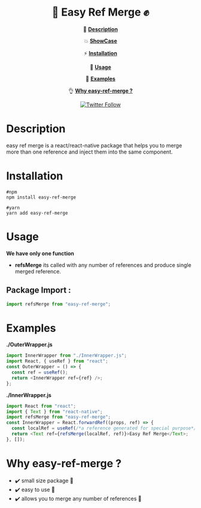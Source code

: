 <div align="center">
  
# :iphone: Easy Ref Merge :fist:

:blue_book: **[Description](#description)**

:boom: **[ShowCase](#showcase)**

:zap: **[Installation](#installation)**

:key: **[Usage](#usage)**

:page_facing_up: **[Examples](#examples)**

:ok_hand: **[Why easy-ref-merge ?](#why-easy-ref-merge-)**

[![Twitter Follow](https://img.shields.io/twitter/follow/HossamElgzeery?label=Follow%20Me&style=social)](https://www.twitter.com/HossamElgzeery)

</div>

# Description

easy ref merge is a react/react-native package that helps you to merge more than one reference and inject them into the same component.

# Installation

```
#npm
npm install easy-ref-merge

#yarn
yarn add easy-ref-merge

```

# Usage

**We have only one function**

- **refsMerge** its called with any number of references and produce single merged reference.

## Package Import :

```javascript
import refsMerge from "easy-ref-merge";
```

# Examples

**./OuterWrapper.js**

```javascript
import InnerWrapper from "./InnerWrapper.js";
import React, { useRef } from "react";
const OuterWrapper = () => {
  const ref = useRef();
  return <InnerWrapper ref={ref} />;
};
```

**./InnerWrapper.js**

```javascript
import React from "react";
import { Text } from "react-native";
import refsMerge from "easy-ref-merge";
const InnerWrapper = React.forwardRef((props, ref) => {
  const localRef = useRef(/*a reference generated for special purpose*/);
  return <Text ref={refsMerge(localRef, ref)}>Easy Ref Merge</Text>;
}, []);
```

# Why easy-ref-merge ?

- :heavy_check_mark: small size package :muscle:
- :heavy_check_mark: easy to use :muscle:
- :heavy_check_mark: allows you to merge any number of references :muscle:
